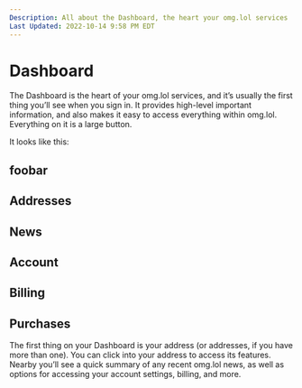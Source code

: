 ```yaml
---
Description: All about the Dashboard, the heart your omg.lol services
Last Updated: 2022-10-14 9:58 PM EDT
---
```


# Dashboard

The Dashboard is the heart of your omg.lol services, and it’s usually the first thing you’ll see when you sign in. It provides high-level important information, and also makes it easy to access everything within omg.lol. Everything on it is a large button.

It looks like this:

<div class="flex container gray-8-bg">

<div class="card box basis rounded yellow-3-bg gray-9-fg" style="flex-grow: 1">
<h2 class="breakable"><i style="font-size: 80%;" class="fa-solid fa-fw fa-at"></i>foobar</h2>
<p></p>
</div>

<div class="card box basis rounded basis pink-2-bg gray-9-fg" style="--basis: 12em;">
<h2><i class="fa-duotone fa-fw fa-address-book"></i> Addresses</h2>

</div>

<div class="card box basis rounded basis violet-2-bg gray-9-fg" style="--basis: 30em;">
<h2><i class="fa-duotone fa-fw fa-newspaper"></i> News</h2>

</div>

<div class="card box basis rounded cyan-3-bg gray-9-fg" style="--basis: 15em;">
<h2><i class="fa-duotone fa-fw fa-user-gear"></i> Account</h2>

</div>

<div class="disabled card box basis rounded green-3-bg gray-9-fg" style="--basis: 15em;">
<h2><i class="fa-duotone fa-fw fa-receipt"></i> Billing</h2>

</div>

<div class="disabled card box basis rounded orange-2-bg gray-9-fg" style="--basis: 15em;">
<h2><i class="fa-duotone fa-fw fa-gift"></i> Purchases</h2>

</div>
	
</div>

The first thing on your Dashboard is your address (or addresses, if you have more than one). You can click into your address to access its features. Nearby you’ll see a quick summary of any recent omg.lol news, as well as options for accessing your account settings, billing, and more.
